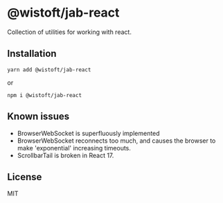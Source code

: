 # @wistoft/jab-react

Collection of utilities for working with react.

## Installation

```
yarn add @wistoft/jab-react
```

or

```
npm i @wistoft/jab-react
```

## Known issues

- BrowserWebSocket is superfluously implemented
- BrowserWebSocket reconnects too much, and causes the browser to make
  'exponential' increasing timeouts.
- ScrollbarTail is broken in React 17.

## License

MIT
